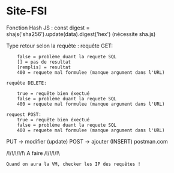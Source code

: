 # Site-FSI

Fonction Hash JS : const digest = shajs('sha256').update(data).digest('hex') (nécessite sha.js)

Type retour selon la requête : 
    requête GET: 

        false = problème duant la requete SQL 
        [] = pas de resultat
        [remplis] = resultat
        400 = requete mal formulee (manque argument dans l'URL)
    
    requête DELETE:

        true = requête bien éxectué
        false = problème duant la requete SQL
        400 = requete mal formulee (manque argument dans l'URL)

    request POST:
        true = requête bien éxectué
        false = problème duant la requete SQL
        400 = requete mal formulee (manque argument dans l'URL)


PUT -> modifier (update)
POST -> ajouter (INSERT)
postman.com


/!\/!\/!\/!\/!\ A faire /!\/!\/!\/!\

    Quand on aura la VM, checker les IP des requêtes !